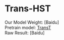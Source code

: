 # Trans-HST
Our Model Weight: [Baidu]  
Pretrain model: [TransT](https://drive.google.com/drive/folders/1GVQV1GoW-ttDJRRqaVAtLUtubtgLhWCE)  
Raw Result: [Baidu]  
